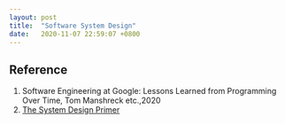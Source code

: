 ```yaml
---
layout: post
title:  "Software System Design"
date:   2020-11-07 22:59:07 +0800
---
```



## Reference

1. Software Engineering at Google: Lessons Learned from Programming Over Time, Tom Manshreck etc.,2020
2. [The System Design Primer](https://github.com/donnemartin/system-design-primer)